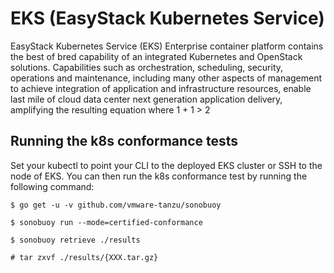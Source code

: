# EKS (EasyStack Kubernetes Service)
EasyStack Kubernetes Service (EKS) Enterprise container platform contains the best of bred capability of an integrated Kubernetes and OpenStack solutions. Capabilities such as orchestration, scheduling, security, operations and maintenance, including many other aspects of management to achieve integration of application and infrastructure resources, enable last mile of cloud data center next generation application delivery, amplifying the resulting equation where 1 + 1 > 2
## Running the k8s conformance tests
Set your kubectl to point your CLI to the deployed EKS cluster or SSH to the node of EKS.
You can then run the k8s conformance test by running the following command:

```console
$ go get -u -v github.com/vmware-tanzu/sonobuoy

$ sonobuoy run --mode=certified-conformance

$ sonobuoy retrieve ./results

# tar zxvf ./results/{XXX.tar.gz}
```
